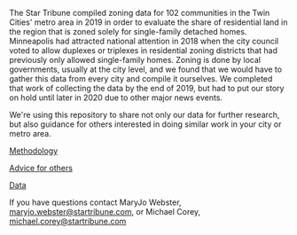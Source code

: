 The Star Tribune compiled zoning data for 102 communities in the Twin Cities' metro area in 2019 in order to evaluate the share of residential land in the region that is zoned solely for single-family detached homes. Minneapolis had attracted national attention in 2018 when the city council voted to allow duplexes or triplexes in residential zoning districts that had previously only allowed single-family homes. Zoning is done by local governments, usually at the city level, and we found that we would have to gather this data from every city and compile it ourselves. We completed that work of collecting the data by the end of 2019, but had to put our story on hold until later in 2020 due to other major news events.

We're using this repository to share not only our data for further research, but also guidance for others interested in doing similar work in your city or metro area.

<a href="methodology.md">Methodology</a>

<a href="howto.md">Advice for others</a>

<a href="data/">Data</a>

If you have questions contact MaryJo Webster, maryjo.webster@startribune.com, or Michael Corey, michael.corey@startribune.com
